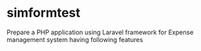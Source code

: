# simformtest
Prepare a PHP application using Laravel framework for Expense management system having  following features
